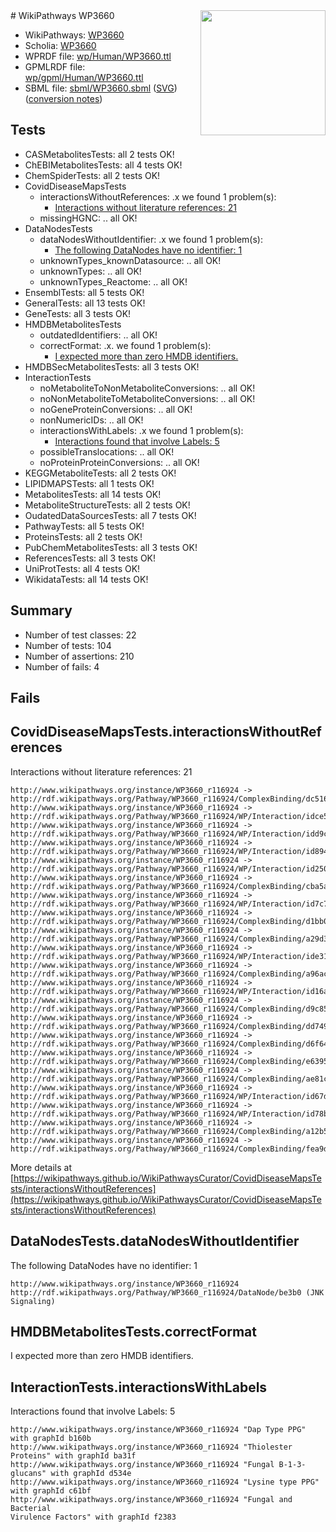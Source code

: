 <img style="float: right; width: 200px" src="../logo.png" />
# WikiPathways WP3660

* WikiPathways: [WP3660](https://identifiers.org/wikipathways:WP3660)
* Scholia: [WP3660](https://scholia.toolforge.org/wikipathways/WP3660)
* WPRDF file: [wp/Human/WP3660.ttl](../wp/Human/WP3660.ttl)
* GPMLRDF file: [wp/gpml/Human/WP3660.ttl](../wp/gpml/Human/WP3660.ttl)
* SBML file: [sbml/WP3660.sbml](../sbml/WP3660.sbml) ([SVG](../sbml/WP3660.svg)) ([conversion notes](../sbml/WP3660.txt))

## Tests
* CASMetabolitesTests: all 2 tests OK!
* ChEBIMetabolitesTests: all 4 tests OK!
* ChemSpiderTests: all 2 tests OK!
* CovidDiseaseMapsTests
    * interactionsWithoutReferences: .x we found 1 problem(s):
        * [Interactions without literature references: 21](#9701cd01)
    * missingHGNC: .. all OK!
* DataNodesTests
    * dataNodesWithoutIdentifier: .x we found 1 problem(s):
        * [The following DataNodes have no identifier: 1](#d2d32fa0)
    * unknownTypes_knownDatasource: .. all OK!
    * unknownTypes: .. all OK!
    * unknownTypes_Reactome: .. all OK!
* EnsemblTests: all 5 tests OK!
* GeneralTests: all 13 tests OK!
* GeneTests: all 3 tests OK!
* HMDBMetabolitesTests
    * outdatedIdentifiers: .. all OK!
    * correctFormat: .x. we found 1 problem(s):
        * [I expected more than zero HMDB identifiers.](#ad154c1e)
* HMDBSecMetabolitesTests: all 3 tests OK!
* InteractionTests
    * noMetaboliteToNonMetaboliteConversions: .. all OK!
    * noNonMetaboliteToMetaboliteConversions: .. all OK!
    * noGeneProteinConversions: .. all OK!
    * nonNumericIDs: .. all OK!
    * interactionsWithLabels: .x we found 1 problem(s):
        * [Interactions found that involve Labels: 5](#630d267c)
    * possibleTranslocations: .. all OK!
    * noProteinProteinConversions: .. all OK!
* KEGGMetaboliteTests: all 2 tests OK!
* LIPIDMAPSTests: all 1 tests OK!
* MetabolitesTests: all 14 tests OK!
* MetaboliteStructureTests: all 2 tests OK!
* OudatedDataSourcesTests: all 7 tests OK!
* PathwayTests: all 5 tests OK!
* ProteinsTests: all 2 tests OK!
* PubChemMetabolitesTests: all 3 tests OK!
* ReferencesTests: all 3 tests OK!
* UniProtTests: all 4 tests OK!
* WikidataTests: all 14 tests OK!


## Summary

* Number of test classes: 22
* Number of tests: 104
* Number of assertions: 210
* Number of fails: 4

## Fails

<a name="9701cd01" />

## CovidDiseaseMapsTests.interactionsWithoutReferences

Interactions without literature references: 21
```
http://www.wikipathways.org/instance/WP3660_r116924 -> http://rdf.wikipathways.org/Pathway/WP3660_r116924/ComplexBinding/dc516
http://www.wikipathways.org/instance/WP3660_r116924 -> http://rdf.wikipathways.org/Pathway/WP3660_r116924/WP/Interaction/idce54b270
http://www.wikipathways.org/instance/WP3660_r116924 -> http://rdf.wikipathways.org/Pathway/WP3660_r116924/WP/Interaction/idd9c92965
http://www.wikipathways.org/instance/WP3660_r116924 -> http://rdf.wikipathways.org/Pathway/WP3660_r116924/WP/Interaction/id89412981
http://www.wikipathways.org/instance/WP3660_r116924 -> http://rdf.wikipathways.org/Pathway/WP3660_r116924/WP/Interaction/id2506c2e1
http://www.wikipathways.org/instance/WP3660_r116924 -> http://rdf.wikipathways.org/Pathway/WP3660_r116924/ComplexBinding/cba5a
http://www.wikipathways.org/instance/WP3660_r116924 -> http://rdf.wikipathways.org/Pathway/WP3660_r116924/WP/Interaction/id7c765e55
http://www.wikipathways.org/instance/WP3660_r116924 -> http://rdf.wikipathways.org/Pathway/WP3660_r116924/ComplexBinding/d1bb0
http://www.wikipathways.org/instance/WP3660_r116924 -> http://rdf.wikipathways.org/Pathway/WP3660_r116924/ComplexBinding/a29d3
http://www.wikipathways.org/instance/WP3660_r116924 -> http://rdf.wikipathways.org/Pathway/WP3660_r116924/WP/Interaction/ide31ed0f3
http://www.wikipathways.org/instance/WP3660_r116924 -> http://rdf.wikipathways.org/Pathway/WP3660_r116924/ComplexBinding/a96ac
http://www.wikipathways.org/instance/WP3660_r116924 -> http://rdf.wikipathways.org/Pathway/WP3660_r116924/WP/Interaction/id16ae32c2
http://www.wikipathways.org/instance/WP3660_r116924 -> http://rdf.wikipathways.org/Pathway/WP3660_r116924/ComplexBinding/d9c85
http://www.wikipathways.org/instance/WP3660_r116924 -> http://rdf.wikipathways.org/Pathway/WP3660_r116924/ComplexBinding/dd749
http://www.wikipathways.org/instance/WP3660_r116924 -> http://rdf.wikipathways.org/Pathway/WP3660_r116924/ComplexBinding/d6f64
http://www.wikipathways.org/instance/WP3660_r116924 -> http://rdf.wikipathways.org/Pathway/WP3660_r116924/ComplexBinding/e6395
http://www.wikipathways.org/instance/WP3660_r116924 -> http://rdf.wikipathways.org/Pathway/WP3660_r116924/ComplexBinding/ae81c
http://www.wikipathways.org/instance/WP3660_r116924 -> http://rdf.wikipathways.org/Pathway/WP3660_r116924/WP/Interaction/id67d1e2b3
http://www.wikipathways.org/instance/WP3660_r116924 -> http://rdf.wikipathways.org/Pathway/WP3660_r116924/WP/Interaction/id78b964b7
http://www.wikipathways.org/instance/WP3660_r116924 -> http://rdf.wikipathways.org/Pathway/WP3660_r116924/ComplexBinding/a12b5
http://www.wikipathways.org/instance/WP3660_r116924 -> http://rdf.wikipathways.org/Pathway/WP3660_r116924/ComplexBinding/fea9d
```

More details at [https://wikipathways.github.io/WikiPathwaysCurator/CovidDiseaseMapsTests/interactionsWithoutReferences](https://wikipathways.github.io/WikiPathwaysCurator/CovidDiseaseMapsTests/interactionsWithoutReferences)

<a name="d2d32fa0" />

## DataNodesTests.dataNodesWithoutIdentifier

The following DataNodes have no identifier: 1
```
http://www.wikipathways.org/instance/WP3660_r116924 http://rdf.wikipathways.org/Pathway/WP3660_r116924/DataNode/be3b0 (JNK Signaling)
```

<a name="ad154c1e" />

## HMDBMetabolitesTests.correctFormat

I expected more than zero HMDB identifiers.
<a name="630d267c" />

## InteractionTests.interactionsWithLabels

Interactions found that involve Labels: 5
```
http://www.wikipathways.org/instance/WP3660_r116924 "Dap Type PPG" with graphId b160b
http://www.wikipathways.org/instance/WP3660_r116924 "Thiolester Proteins" with graphId ba31f
http://www.wikipathways.org/instance/WP3660_r116924 "Fungal B-1-3-glucans" with graphId d534e
http://www.wikipathways.org/instance/WP3660_r116924 "Lysine type PPG" with graphId c61bf
http://www.wikipathways.org/instance/WP3660_r116924 "Fungal and Bacterial 
Virulence Factors" with graphId f2383
```

